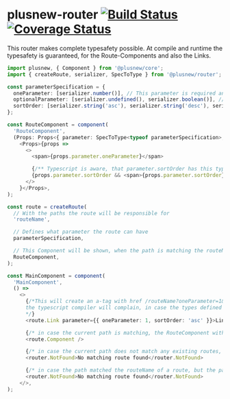 # plusnew-router [![Build Status](https://api.travis-ci.org/plusnew/router.svg?branch=master)](https://travis-ci.org/plusnew/router) [![Coverage Status](https://coveralls.io/repos/github/plusnew/router/badge.svg?branch=master)](https://coveralls.io/github/plusnew/router)

This router makes complete typesafety possible.
At compile and runtime the typesafety is guaranteed, for the Route-Components and also the Links.

```ts
import plusnew, { Component } from '@plusnew/core';
import { createRoute, serializer, SpecToType } from '@plusnew/router';

const parameterSpecification = {
  oneParameter: [serializer.number()], // This parameter is required and a normal number
  optionalParameter: [serializer.undefined(), serializer.boolean()], // Optional boolean parameter
  sortOrder: [serializer.string('asc'), serializer.string('desc'), serializer.undefined()], // This paramter is optional, when given it has to be the string literal 'asc' | 'desc'
};

const RouteComponent = component(
  'RouteComponent',
  (Props: Props<{ parameter: SpecToType<typeof parameterSpecification>, props: {} }>) =>
    <Props>{props =>
      <>
        <span>{props.parameter.oneParameter}</span>

        {/** Typescript is aware, that parameter.sortOrder has this type: 'asc' | 'desc' | undefined */}
        {props.parameter.sortOrder && <span>{props.parameter.sortOrder}</span>}
      </>
    }</Props>,
);

const route = createRoute(
  // With the paths the route will be responsible for
  'routeName',

  // Defines what parameter the route can have
  parameterSpecification,

  // This Component will be shown, when the path is matching the routeName and the parameters
  RouteComponent,
);

const MainComponent = component(
  'MainComponent',
  () =>
    <>
      {/*This will create an a-tag with href /routeName?oneParameter=1&sortOrder=asc
      the typescript compiler will complain, in case the types defined as parameterSpecification are not matched
      */}
      <route.Link parameter={{ oneParameter: 1, sortOrder: 'asc' }}>LinkText</route.Link>

      {/* in case the current path is matching, the RouteComponent with the span will be displayed here*/}
      <route.Component />

      {/* in case the current path does not match any existing routes, the children of NotFound will be displayed */}
      <router.NotFound>No matching route found</router.NotFound>

      {/* in case the path matched the routeName of a route, but the parameters were not correct the children of Invalid will be display */}
      <router.NotFound>No matching route found</router.NotFound>
    </>,
);
```
